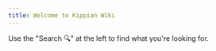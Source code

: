 ```yaml
---
title: Welcome to Kippian Wiki
---
```


Use the "Search 🔍" at the left to find what you're looking for. 
